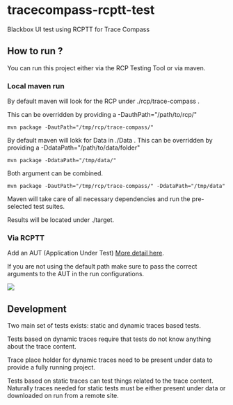# tracecompass-rcptt-test
Blackbox UI test using RCPTT for Trace Compass

## How to run ?

You can run this project either via the RCP Testing Tool or via maven.

### Local maven run
By default maven will look for the RCP under ./rcp/trace-compass .

This can be overridden by providing a -DauthPath="/path/to/rcp/"

```
mvn package -DautPath="/tmp/rcp/trace-compass/"
```

By default maven will lokk for Data in ./Data .
This can be overridden by providing a -DdataPath="/path/to/data/folder"
```
mvn package -DdataPath="/tmp/data/"
```

Both argument can be combined.
```
mvn package -DautPath="/tmp/rcp/trace-compass/" -DdataPath="/tmp/data"
```

Maven will take care of all necessary dependencies and run the pre-selected test
suites.

Results will be located under ./target.

### Via RCPTT

Add an AUT (Application Under Test) [More detail here](https://www.eclipse.org/rcptt/documentation/userguide/getstarted/).

If you are not using the default path make sure to pass the correct arguments to
the AUT in the run configurations.

![](http://i.imgur.com/XH02fa9.png)

## Development

Two main set of tests exists: static and dynamic traces based tests.

Tests based on dynamic traces require that tests do not know anything about the
trace content.

Trace place holder for dynamic traces need to be present under data to provide a fully
running project.

Tests based on static traces can test things related to the trace content.
Naturally traces needed for static tests must be either present under data or
downloaded on run from a remote site.
